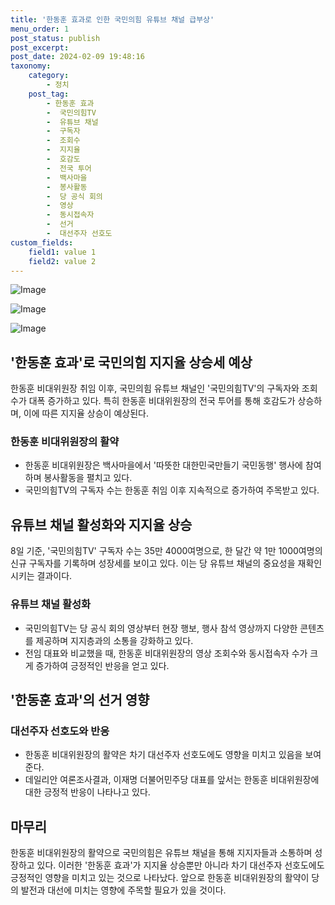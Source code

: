 ```yaml
---
title: '한동훈 효과로 인한 국민의힘 유튜브 채널 급부상'
menu_order: 1
post_status: publish
post_excerpt: 
post_date: 2024-02-09 19:48:16
taxonomy:
    category:
        - 정치
    post_tag:
        - 한동훈 효과
        -  국민의힘TV
        -  유튜브 채널
        -  구독자
        -  조회수
        -  지지율
        -  호감도
        -  전국 투어
        -  백사마을
        -  봉사활동
        -  당 공식 회의
        -  영상
        -  동시접속자
        -  선거
        -  대선주자 선호도
custom_fields:
    field1: value 1
    field2: value 2
---
```


![Image](https://imgnews.pstatic.net/image/022/2024/02/09/20240209505313_20240209160002217.jpg?type=w647)

![Image](https://imgnews.pstatic.net/image/022/2024/02/09/20240209505314_20240209160002220.jpg?type=w647)

![Image](https://imgnews.pstatic.net/image/022/2024/02/09/20240209505317_20240209160002223.jpg?type=w647)

## '한동훈 효과'로 국민의힘 지지율 상승세 예상
한동훈 비대위원장 취임 이후, 국민의힘 유튜브 채널인 '국민의힘TV'의 구독자와 조회수가 대폭 증가하고 있다. 특히 한동훈 비대위원장의 전국 투어를 통해 호감도가 상승하며, 이에 따른 지지율 상승이 예상된다.
### 한동훈 비대위원장의 활약
- 한동훈 비대위원장은 백사마을에서 '따뜻한 대한민국만들기 국민동행' 행사에 참여하며 봉사활동을 펼치고 있다.
- 국민의힘TV의 구독자 수는 한동훈 취임 이후 지속적으로 증가하여 주목받고 있다.
## 유튜브 채널 활성화와 지지율 상승
8일 기준, '국민의힘TV' 구독자 수는 35만 4000여명으로, 한 달간 약 1만 1000여명의 신규 구독자를 기록하며 성장세를 보이고 있다. 이는 당 유튜브 채널의 중요성을 재확인시키는 결과이다.
### 유튜브 채널 활성화
- 국민의힘TV는 당 공식 회의 영상부터 현장 행보, 행사 참석 영상까지 다양한 콘텐츠를 제공하며 지지층과의 소통을 강화하고 있다.
- 전임 대표와 비교했을 때, 한동훈 비대위원장의 영상 조회수와 동시접속자 수가 크게 증가하여 긍정적인 반응을 얻고 있다.
## '한동훈 효과'의 선거 영향
### 대선주자 선호도와 반응
- 한동훈 비대위원장의 활약은 차기 대선주자 선호도에도 영향을 미치고 있음을 보여준다.
- 데일리안 여론조사결과, 이재명 더불어민주당 대표를 앞서는 한동훈 비대위원장에 대한 긍정적 반응이 나타나고 있다.
## 마무리
한동훈 비대위원장의 활약으로 국민의힘은 유튜브 채널을 통해 지지자들과 소통하며 성장하고 있다. 이러한 '한동훈 효과'가 지지율 상승뿐만 아니라 차기 대선주자 선호도에도 긍정적인 영향을 미치고 있는 것으로 나타났다. 앞으로 한동훈 비대위원장의 활약이 당의 발전과 대선에 미치는 영향에 주목할 필요가 있을 것이다.
